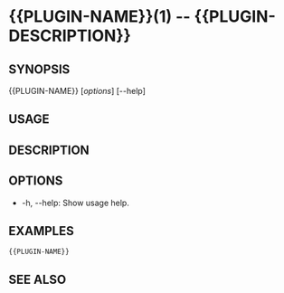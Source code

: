 {{PLUGIN-NAME}}(1) -- {{PLUGIN-DESCRIPTION}}
============================================

## SYNOPSIS

{{PLUGIN-NAME}} [*options*] [--help]<br>

## USAGE
## DESCRIPTION
## OPTIONS

* -h, --help:
    Show usage help.

## EXAMPLES

```fish
{{PLUGIN-NAME}}
```

## SEE ALSO
